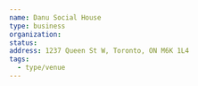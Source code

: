 ```yaml
---
name: Danu Social House
type: business
organization:
status:
address: 1237 Queen St W, Toronto, ON M6K 1L4
tags:
  - type/venue
---
```

